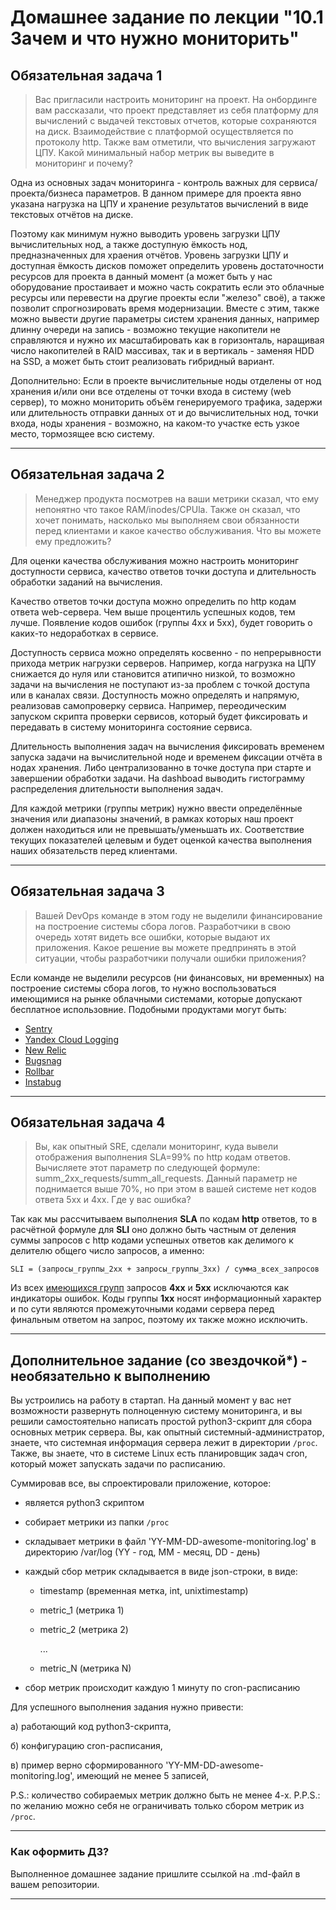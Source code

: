 # Домашнее задание по лекции "10.1 Зачем и что нужно мониторить"

## Обязательная задача 1

> Вас пригласили настроить мониторинг на проект. На онбординге вам рассказали, что проект представляет из себя 
> платформу для вычислений с выдачей текстовых отчетов, которые сохраняются на диск. Взаимодействие с платформой 
> осуществляется по протоколу http. Также вам отметили, что вычисления загружают ЦПУ. Какой минимальный набор метрик вы
> выведите в мониторинг и почему?

Одна из основных задач мониторинга - контроль важных для сервиса/проекта/бизнеса параметров.
В данном примере для проекта явно указана нагрузка на ЦПУ и хранение результатов вычислений
в виде текстовых отчётов на диске.

Поэтому как минимум нужно выводить уровень загрузки ЦПУ вычислительных нод, а также доступную ёмкость нод, предназначенных для храения отчётов.
Уровень загрузки ЦПУ и доступная ёмкость дисков поможет определить уровень достаточности ресурсов для проекта в данный момент
(а может быть у нас оборудование простаивает и можно часть сократить если это облачные ресурсы или перевести на другие проекты если "железо" своё),
а также позволит спрогнозировать время модернизации.
Вместе с этим, также можно вывести другие параметры систем хранения данных, например
длинну очереди на запись - возможно текущие накопители не справляются и нужно их масштабировать
как в горизонталь, наращивая число накопителей в RAID массивах, так и в вертикаль - заменяя HDD на SSD, а может быть стоит реализовать гибридный вариант.

Дополнительно:
Если в проекте вычислительные ноды отделены от нод хранения и/или они все отделены от точки
входа в систему (web сервер), то можно мониторить объём генерируемого трафика, задержи или
длительность отправки данных от и до вычислительных нод, точки входа, ноды хранения - возможно,
на каком-то участке есть узкое место, тормозящее всю систему.

---

## Обязательная задача 2

> Менеджер продукта посмотрев на ваши метрики сказал, что ему непонятно что такое RAM/inodes/CPUla. Также он сказал, 
> что хочет понимать, насколько мы выполняем свои обязанности перед клиентами и какое качество обслуживания. Что вы 
> можете ему предложить?

Для оценки качества обслуживания можно настроить мониторинг доступности сервиса,
качество ответов точки доступа и длительность обработки заданий на вычисления.

Качество ответов точки доступа можно определить по http кодам ответа web-сервера.
Чем выше процентиль успешных кодов, тем лучше. Появление кодов ошибок (группы 4xx и 5xx),
будет говорить о каких-то недоработках в сервисе.

Доступность сервиса можно определять косвенно - по непрерывности прихода метрик нагрузки серверов.
Например, когда нагрузка на ЦПУ снижается до нуля или становится атипично низкой, то возможно
задачи на вычисления не поступают из-за проблем с точкой доступа или в каналах связи.
Доступность можно определять и напрямую, реализовав самопроверку сервиса.
Например, переодическим запуском скрипта проверки сервисов, который будет фиксировать и передавать в систему мониторинга состояние сервиса.

Длительность выполнения задач на вычисления фиксировать временем запуска задачи на вычислительной ноде и временем фиксации отчёта в нодах хранения.
Либо централизованно в точке доступа при старте и завершении обработки задачи. На dashboad выводить гистограмму распределения длительности выполнения задач.

Для каждой метрики (группы метрик) нужно ввести определённые значения или диапазоны значений, в рамках которых наш проект должен находиться или не превышать/уменьшать их.
Соответствие текущих показателей целевым и будет оценкой качества выполнения наших обязательств перед клиентами.

---

## Обязательная задача 3

> Вашей DevOps команде в этом году не выделили финансирование на построение системы сбора логов. Разработчики в свою 
> очередь хотят видеть все ошибки, которые выдают их приложения. Какое решение вы можете предпринять в этой ситуации, 
> чтобы разработчики получали ошибки приложения?

Если команде не выделили ресурсов (ни финансовых, ни временных) на построение системы сбора логов, то
нужно воспользоваться имеющимися на рынке облачными системами, которые допускают бесплатное использовние.
Подобными продуктами могут быть:
 - [Sentry](https://sentry.io/welcome/)
 - [Yandex Cloud Logging](https://cloud.yandex.ru/services/logging)
 - [New Relic](https://newrelic.com/)
 - [Bugsnag](https://www.bugsnag.com/)
 - [Rollbar](https://rollbar.com/)
 - [Instabug](https://www.instabug.com/)

---

## Обязательная задача 4

> Вы, как опытный SRE, сделали мониторинг, куда вывели отображения выполнения SLA=99% по http кодам ответов. 
> Вычисляете этот параметр по следующей формуле: summ_2xx_requests/summ_all_requests. Данный параметр не поднимается выше 
> 70%, но при этом в вашей системе нет кодов ответа 5xx и 4xx. Где у вас ошибка?

Так как мы рассчитываем выполнения **SLA** по кодам **http** ответов, то в расчётной формуле
для **SLI** оно должно быть частным от деления суммы запросов с http кодами успешных
ответов как делимого к делителю общего число запросов, а именно:
```
SLI = (запросы_группы_2xx + запросы_группы_3xx) / сумма_всех_запросов
```
Из всех [имеющихся групп](https://developer.mozilla.org/ru/docs/Web/HTTP/Status) запросов **4xx** и **5xx** исключаются как индикаторы ошибок.
Коды группы **1xx** носят информационный характер и по сути являются промежуточными кодами сервера перед финальным ответом на запрос, поэтому их также можно исключить.

---

## Дополнительное задание (со звездочкой*) - необязательно к выполнению

Вы устроились на работу в стартап. На данный момент у вас нет возможности развернуть полноценную систему 
мониторинга, и вы решили самостоятельно написать простой python3-скрипт для сбора основных метрик сервера. Вы, как 
опытный системный-администратор, знаете, что системная информация сервера лежит в директории `/proc`. 
Также, вы знаете, что в системе Linux есть  планировщик задач cron, который может запускать задачи по расписанию.

Суммировав все, вы спроектировали приложение, которое:
- является python3 скриптом
- собирает метрики из папки `/proc`
- складывает метрики в файл 'YY-MM-DD-awesome-monitoring.log' в директорию /var/log 
(YY - год, MM - месяц, DD - день)
- каждый сбор метрик складывается в виде json-строки, в виде:
  + timestamp (временная метка, int, unixtimestamp)
  + metric_1 (метрика 1)
  + metric_2 (метрика 2)
  
     ...
     
  + metric_N (метрика N)
  
- сбор метрик происходит каждую 1 минуту по cron-расписанию

Для успешного выполнения задания нужно привести:

а) работающий код python3-скрипта,

б) конфигурацию cron-расписания,

в) пример верно сформированного 'YY-MM-DD-awesome-monitoring.log', имеющий не менее 5 записей,

P.S.: количество собираемых метрик должно быть не менее 4-х.
P.P.S.: по желанию можно себя не ограничивать только сбором метрик из `/proc`.

---

### Как оформить ДЗ?

Выполненное домашнее задание пришлите ссылкой на .md-файл в вашем репозитории.

---
